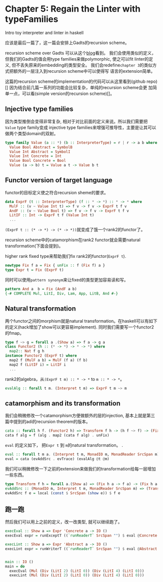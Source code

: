# Chapter 5: Regain the Linter with typeFamilies

Intro toy interpreter and linter in haskell

应该是最后一篇了，这一篇会安排上Gadts的recursion scheme。

recursion scheme over Gadts 可以从这个[blog](http://www.timphilipwilliams.com/posts/2013-01-16-fixing-gadts.html)看到。
我们会使用类似的定义，
但我们的Gadts的值会用type families来做polymorphic, 使之可以fit linter的定义,
但不丢失原来的embedding的类型安全。
我们会redefine`chapter 3`的类似方式把额外的一层注入到recursion scheme中可以使得写
语言的extension简单。

这篇的recursion scheme的implementation的代码可以从这里看到(github repo)[]
因为结合前几篇一系列的功能会比较复杂，单纯的recursion scheme会更
加简单一点，可以看(simple version的recursion scheme)[]。

## Injective type families

因为类型推倒会变得非常复杂, 相对于对比前面的定义来说。所以我们需要把`Value` type family变成 injective type families来增强可推导性，主要是让其可以做两个类型domain的双射。

```haskell
type family Value (a :: *) (b :: InterpreterType) = r | r -> a b where
  Value Bool Abstract = SymbolB
  Value Int Abstract = SymbolI
  Value Int Concrete = Int
  Value Bool Concrete = Bool
  Value (a -> b) t = Value a t -> Value b t
```

## Functor version of target language

functor的目标定义使之符合recursion sheme的要求。

```haskell
data ExprF (t :: InterpreterType) (f :: * -> *) :: * -> * where
  MulF :: (v ~ Value Int t) => f v -> f v -> ExprF t f v
  AndF :: (v ~ Value Bool t) => f v -> f v -> ExprF t f v
  LitIF :: Int -> ExprF t f (Value Int t)
  ...
```

`(ExprF t :: (* -> *) -> (* -> *))`就变成了饿一个rank2的functor了。

recursion scheme中的catamorphism在rank2 functor就会需要natural transformation(下面会提到)。

higher rank fixed type来帮助我们fix rank2的functor(`ExprF t`).

```haskell
newtype Fix f a = Fix { unFix :: f (Fix f) a }
type Expr t = Fix (ExprF t)
```

同时可以使用`pattern synonym`来让fixed的类型更加容易读和写。

```haskell
pattern And a  b = Fix (AndF a b)
{-# COMPLETE Mul, LitI, Div, Lam, App, LitB, And #-}
```

## Natural transformation

两个functor之间的morphism就是natural transformation。在haskell可以有如下的定义(hack增加了show可以更容易implement). 同时我们需要写一个functor2的fmap。

```haskell
type f ~> g = forall a .(Show a) => f a -> g a
class Functor2 (h :: (* -> *) -> * -> *) where
  map2:: Nat f g h
instance Functor2 (ExprF t) where
  map2 f (MulF a b) = MulF (f a) (f b)
  map2 f (LitIF i) = LitIF i
  ...
```

rank2的algebra，从`(ExprF t m) :: * -> *` to `m :: * -> *`。

```haskell
evalAlg :: forall t m. (Interpret t m) => ExprF t m ~> m
```

## catamorphism and its transformation

我们会稍微修改一个catamorphism方便做额外的层的injection, 基本上就是第三篇中提到的adi的recursion theorem的版本。

```haskell
cata :: forall h f. (Functor2 h) => Transform f h -> (h f ~> f) -> (Fix h ~> f)
cata f alg = f (alg . map2 (cata f alg) . unFix)
```

`eval` 的定义如下， 把`Expr t` 到 `m`的natural transformation。
.

```haskell
eval :: forall t m a. (Interpret t m, MonadIO m, MonadReader SrcSpan m) => Expr t ~> m
eval = cata (evAddSrc . evTrace) (evalAlg @t @m)
```

我们可以稍微修改一下之前的extension来做我们的transformation给每一层增加一些东西。

```haskell
type Transform f h = forall a.(Show a) => (Fix h a -> f a) -> (Fix h a -> f a)
evAddSrc :: (MonadIO m, Interpret t m, MonadReader SrcSpan m) => (Transform m (ExprF t))
evAddSrc f e = local (const $ SrcSpan (show e)) $ f e
```

## 跑一跑

然后我们可以用上之前的定义，改一改类型, 就可以继续跑了。

```haskell
execEval :: Show a => Expr 'Concrete a -> IO ()
execEval expr = runExceptT ((`runReaderT` SrcSpan "") $ eval @Concrete @ValueExec expr) >>= print

execLint :: Show a => Expr 'Abstract a -> IO ()
execLint expr = runWriterT ((`runReaderT` SrcSpan "") $ eval @Abstract @ValueLint expr) >>= print


main :: IO ()
main = do
  execEval (Mul (Div (LitI 2) (LitI 0)) (Div (LitI 4) (LitI 0))) 
  execLint (Mul (Div (LitI 2) (LitI 0)) (Div (LitI 4) (LitI 0))) 
```
